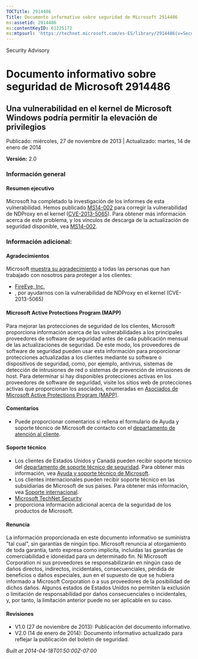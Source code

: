 ```yaml
---
TOCTitle: 2914486
Title: Documento informativo sobre seguridad de Microsoft 2914486
ms:assetid: 2914486
ms:contentKeyID: 61225172
ms:mtpsurl: 'https://technet.microsoft.com/es-ES/library/2914486(v=Security.10)'
---
```


Security Advisory

Documento informativo sobre seguridad de Microsoft 2914486
==========================================================

Una vulnerabilidad en el kernel de Microsoft Windows podría permitir la elevación de privilegios
------------------------------------------------------------------------------------------------

Publicado: miércoles, 27 de noviembre de 2013 | Actualizado: martes, 14 de enero de 2014

**Versión:** 2.0

### Información general

#### Resumen ejecutivo

Microsoft ha completado la investigación de los informes de esta vulnerabilidad. Hemos publicado [MS14-002](http://go.microsoft.com/fwlink/?linkid=389579) para corregir la vulnerabilidad de NDProxy en el kernel ([CVE-2013-5065](http://www.cve.mitre.org/cgi-bin/cvename.cgi?name=cve-2013-5065)). Para obtener más información acerca de este problema, y los vínculos de descarga de la actualización de seguridad disponible, vea [MS14-002](http://go.microsoft.com/fwlink/?linkid=389579).

### Información adicional:

#### Agradecimientos

Microsoft [muestra su agradecimiento](http://go.microsoft.com/fwlink/?linkid=21127) a todas las personas que han trabajado con nosotros para proteger a los clientes:

-   [FireEye, Inc.](http://www2.fireeye.com/)
-   , por ayudarnos con la vulnerabilidad de NDProxy en el kernel (CVE-2013-5065)

#### Microsoft Active Protections Program (MAPP)

Para mejorar las protecciones de seguridad de los clientes, Microsoft proporciona información acerca de las vulnerabilidades a los principales proveedores de software de seguridad antes de cada publicación mensual de las actualizaciones de seguridad. De este modo, los proveedores de software de seguridad pueden usar esta información para proporcionar protecciones actualizadas a los clientes mediante su software o dispositivos de seguridad, como, por ejemplo, antivirus, sistemas de detección de intrusiones de red o sistemas de prevención de intrusiones de host. Para determinar si hay disponibles protecciones activas en los proveedores de software de seguridad, visite los sitios web de protecciones activas que proporcionan los asociados, enumeradas en [Asociados de Microsoft Active Protections Program (MAPP)](http://go.microsoft.com/fwlink/?linkid=215201).

#### Comentarios

-   Puede proporcionar comentarios si rellena el formulario de Ayuda y soporte técnico de Microsoft de contacto con el [departamento de atención al cliente](http://support.microsoft.com/kb/?scid=sw;en;1257&showpage=1&ws=technet&sd=tech).

#### Soporte técnico

-   Los clientes de Estados Unidos y Canadá pueden recibir soporte técnico del [departamento de soporte técnico de seguridad](http://go.microsoft.com/fwlink/?linkid=21131). Para obtener más información, vea [Ayuda y soporte técnico de Microsoft](http://support.microsoft.com/).
-   Los clientes internacionales pueden recibir soporte técnico en las subsidiarias de Microsoft de sus países. Para obtener más información, vea [Soporte internacional](http://go.microsoft.com/fwlink/?linkid=21155).
-   [Microsoft TechNet Security](http://technet.microsoft.com/es-es/security/default.aspx)
-   proporciona información adicional acerca de la seguridad de los productos de Microsoft.

#### Renuncia

La información proporcionada en este documento informativo se suministra "tal cual", sin garantías de ningún tipo. Microsoft renuncia al otorgamiento de toda garantía, tanto expresa como implícita, incluidas las garantías de comerciabilidad e idoneidad para un determinado fin. Ni Microsoft Corporation ni sus proveedores se responsabilizarán en ningún caso de daños directos, indirectos, incidentales, consecuenciales, pérdida de beneficios o daños especiales, aun en el supuesto de que se hubiera informado a Microsoft Corporation o a sus proveedores de la posibilidad de dichos daños. Algunos estados de Estados Unidos no permiten la exclusión o limitación de responsabilidad por daños consecuenciales o incidentales, y, por tanto, la limitación anterior puede no ser aplicable en su caso.

#### Revisiones

-   V1.0 (27 de noviembre de 2013): Publicación del documento informativo.
-   V2.0 (14 de enero de 2014): Documento informativo actualizado para reflejar la publicación del boletín de seguridad.

*Built at 2014-04-18T01:50:00Z-07:00*
